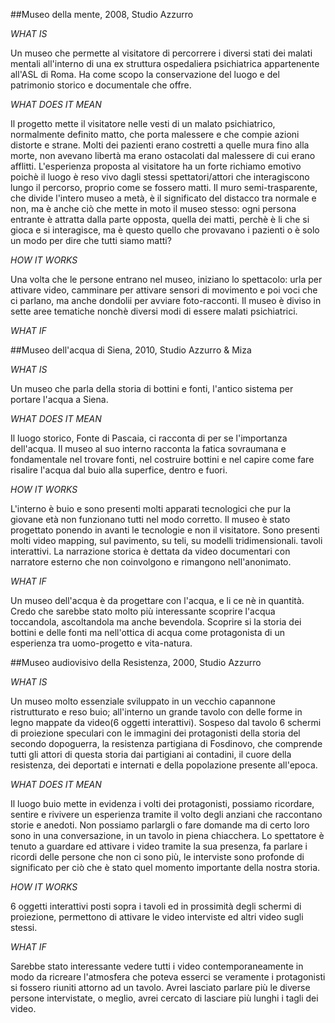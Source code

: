 ##Museo della mente, 2008, Studio Azzurro

_WHAT IS_

Un museo che permette al visitatore di percorrere i diversi stati dei malati mentali all'interno di una ex struttura ospedaliera 
psichiatrica appartenente all'ASL di Roma. Ha come scopo la conservazione del luogo e del patrimonio storico e documentale che offre.

_WHAT DOES IT MEAN_

Il progetto mette il visitatore nelle vesti di un malato psichiatrico, normalmente definito matto, che porta malessere e che compie 
azioni distorte e strane. Molti dei pazienti erano costretti a quelle mura fino alla morte, non avevano libertà ma erano ostacolati 
dal malessere di cui erano afflitti. L'esperienza proposta al visitatore ha un forte richiamo emotivo poichè il luogo è reso vivo 
dagli stessi spettatori/attori che interagiscono lungo il percorso, proprio come se fossero matti. Il muro semi-trasparente, 
che divide l'intero museo a metà, è il significato del distacco tra normale e non, ma è anche ciò che mette in moto il museo stesso: 
ogni persona entrante è attratta dalla parte opposta, quella dei matti, perchè è li che si gioca e si interagisce, ma è questo quello che provavano 
i pazienti o è solo un modo per dire che tutti siamo matti?

_HOW IT WORKS_

Una volta che le persone entrano nel museo, iniziano lo spettacolo: urla per attivare video, camminare per attivare sensori di movimento
e poi voci che ci parlano, ma anche dondolii per avviare foto-racconti. Il museo è diviso in sette aree tematiche nonchè diversi modi
di essere malati psichiatrici.

_WHAT IF_





##Museo dell'acqua di Siena, 2010, Studio Azzurro & Miza

_WHAT IS_

Un museo che parla della storia di bottini e fonti, l'antico sistema per portare l'acqua a Siena.

_WHAT DOES IT MEAN_

Il luogo storico, Fonte di Pascaia, ci racconta di per se l'importanza dell'acqua. Il museo al suo interno racconta la fatica sovraumana
e fondamentale nel trovare fonti, nel costruire bottini e nel capire come fare risalire l'acqua dal buio alla superfice, dentro e fuori.

_HOW IT WORKS_

L'interno è buio e sono presenti molti apparati tecnologici che pur la giovane età non funzionano tutti nel modo corretto. Il museo è stato progettato 
ponendo in avanti le tecnologie e non il visitatore. Sono presenti molti video mapping, sul pavimento, su teli, su modelli tridimensionali.
tavoli interattivi. La narrazione storica è dettata da video documentari con narratore esterno che non coinvolgono e rimangono nell'anonimato.

_WHAT IF_

Un museo dell'acqua è da progettare con l'acqua, e li ce nè in quantità. Credo che sarebbe stato molto più interessante 
scoprire l'acqua toccandola, ascoltandola ma anche bevendola. Scoprire si la storia dei bottini e delle fonti ma nell'ottica
di acqua come protagonista di un esperienza tra uomo-progetto e vita-natura.


##Museo audiovisivo della Resistenza, 2000, Studio Azzurro

_WHAT IS_

Un museo molto essenziale sviluppato in un vecchio capannone ristrutturato e reso buio; all'interno un grande 
tavolo con delle forme in legno mappate da video(6 oggetti interattivi). Sospeso dal tavolo 6 schermi di proiezione speculari con le immagini
dei protagonisti della storia del secondo dopoguerra, la resistenza partigiana di Fosdinovo, che comprende tutti gli attori di questa storia
dai partigiani ai contadini, il cuore della resistenza, dei deportati e internati e della popolazione presente all'epoca.

_WHAT DOES IT MEAN_

Il luogo buio mette in evidenza i volti dei protagonisti, possiamo ricordare, sentire e rivivere un esperienza 
tramite il volto degli anziani che raccontano storie e anedoti. Non possiamo parlargli o fare domande ma di certo loro sono in una conversazione, 
in un tavolo in piena chiacchera. Lo spettatore è tenuto a guardare ed attivare i video tramite la sua presenza, fa parlare i ricordi 
delle persone che non ci sono più, le interviste sono profonde di significato per ciò che è stato quel momento importante della nostra storia.

_HOW IT WORKS_

6 oggetti interattivi posti sopra i tavoli ed in prossimità degli schermi di proiezione, permettono di attivare le video interviste 
ed altri video sugli stessi.


_WHAT IF_

Sarebbe stato interessante vedere tutti i video contemporaneamente in modo da ricreare l'atmosfera che poteva esserci se veramente
i protagonisti si fossero riuniti attorno ad un tavolo. Avrei lasciato parlare più le diverse persone intervistate, o meglio,
avrei cercato di lasciare più lunghi i tagli dei video.


